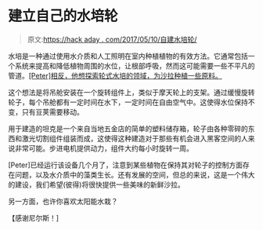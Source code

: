 # 建立自己的水培轮

> 原文:[https://hack aday . com/2017/05/10/自建水培轮/](https://hackaday.com/2017/05/10/build-your-own-hydroponic-wheel/)

水培是一种通过使用水介质和人工照明在室内种植植物的有效方法。它通常包括一个系统来提高和降低植物周围的水位，让根部呼吸，然而这可能需要一些不平凡的管道。[[Peter]相反，他想探索轮式水培的领域，为沙拉种植一些原料。](http://werk-schau.blogspot.com.au/2016/11/hydroponic-wheel.html)

这个想法是将吊舱安装在一个旋转组件上，类似于摩天轮上的支架。通过缓慢旋转轮子，每个吊舱都有一定时间在水下，一定时间在自由空气中。这使得水位保持不变，只有豆荚需要移动。

用于建造的坦克是一个来自当地五金店的简单的塑料储存箱，轮子由各种零碎的东西和激光切割组件组装而成，这使得这种建造对于那些有机会进入黑客空间的人来说非常可能。步进电机提供动力，组件大约每小时旋转一周。

[Peter]已经运行该设备几个月了，注意到某些植物在保持其对轮子的控制方面存在问题，以及水介质中的藻类生长。还有发展的空间，但总的来说，这是一个伟大的建设，我们希望(彼得)将很快提供一些美味的新鲜沙拉。

另一方面，也许你喜欢太阳能水栽？

【感谢尼尔斯！]